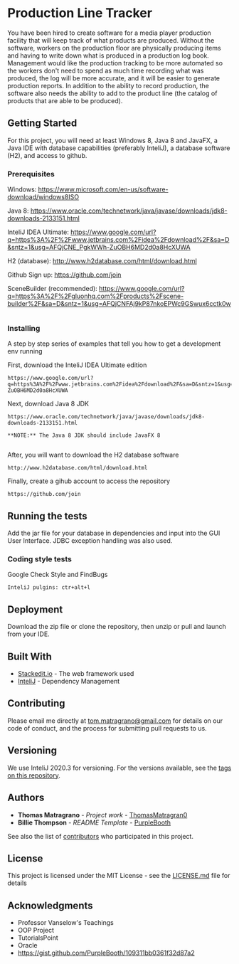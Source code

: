 # Production Line Tracker

You have been hired to create software for a media player production facility that will keep track of what products are produced.  Without the software, workers on the production floor are physically producing items and having to write down what is produced in a production log book. Management would like the production tracking to be more automated so the workers don't need to spend as much time recording what was produced, the log will be more accurate, and it will be easier to generate production reports. In addition to the ability to record production, the software also needs the ability to add to the product line (the catalog of products that are able to be produced).

## Getting Started

For this project, you will need at least Windows 8, Java 8 and JavaFX, a Java IDE with database capabilities (preferably InteliJ), a database software (H2), and access to github.

### Prerequisites

Windows:
https://www.microsoft.com/en-us/software-download/windows8ISO

Java 8:
https://www.oracle.com/technetwork/java/javase/downloads/jdk8-downloads-2133151.html

InteliJ IDEA Ultimate:
https://www.google.com/url?q=https%3A%2F%2Fwww.jetbrains.com%2Fidea%2Fdownload%2F&sa=D&sntz=1&usg=AFQjCNE_PgkWWh-ZuOBH6MD2d0a8HcXUWA

H2 (database):
http://www.h2database.com/html/download.html

Github Sign up:
https://github.com/join

SceneBuilder (recommended):
https://www.google.com/url?q=https%3A%2F%2Fgluonhq.com%2Fproducts%2Fscene-builder%2F&sa=D&sntz=1&usg=AFQjCNFAj9kP87nkoEPWc9GSwux6cctk0w
```

```

### Installing

A step by step series of examples that tell you how to get a development env running

First, download the InteliJ IDEA Ultimate edition

```
https://www.google.com/url?q=https%3A%2F%2Fwww.jetbrains.com%2Fidea%2Fdownload%2F&sa=D&sntz=1&usg=AFQjCNE_PgkWWh-ZuOBH6MD2d0a8HcXUWA
```

Next, download Java 8 JDK

```
https://www.oracle.com/technetwork/java/javase/downloads/jdk8-downloads-2133151.html

**NOTE:** The Java 8 JDK should include JavaFX 8


```
After, you will want to download the H2 database software
```
http://www.h2database.com/html/download.html
```
Finally, create a gihub account to access the repository
```
https://github.com/join
```


## Running the tests

Add the jar file for your database in dependencies and input into the GUI User Interface. JDBC exception handling was also used.




### Coding style tests

Google Check Style and
FindBugs

```
InteliJ pulgins: ctr+alt+l
```

## Deployment

Download the zip file or clone the repository, then unzip or pull and launch from your IDE.

## Built With

* [Stackedit.io](http://www.dropwizard.io/1.0.2/docs/) - The web framework used
* [InteliJ](https://maven.apache.org/) - Dependency Management


## Contributing

Please email me directly at tom.matragrano@gmail.com for details on our code of conduct, and the process for submitting pull requests to us.

## Versioning

We use InteliJ 2020.3 for versioning. For the versions available, see the [tags on this repository](https://github.com/ThomasMatragran0/ProductionLineTrackerBeta/tags).

## Authors
* **Thomas Matragrano** - *Project work* - [ThomasMatragran0](https://github.com/ThomasMatragran0)
* **Billie Thompson** - *README Template* - [PurpleBooth](https://github.com/PurpleBooth)

See also the list of [contributors](https://github.com/ProductionLineTrackerBeta/contributors) who participated in this project.

## License

This project is licensed under the MIT License - see the [LICENSE.md](LICENSE.md) file for details

## Acknowledgments

* Professor Vanselow's Teachings
* OOP Project
* TutorialsPoint
* Oracle
* https://gist.github.com/PurpleBooth/109311bb0361f32d87a2

